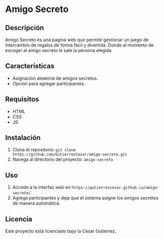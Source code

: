 # Amigo Secreto

## Descripción
Amigo Secreto es una pagina web que permite gestionar un juego de intercambio de regalos de forma fácil y divertida. Donde al momento de escoger al amigo secreto le sale la persona elegida.

## Características
- Asignación aleatoria de amigos secretos.
- Opción para agregar participantes.

## Requisitos
- HTML
- CSS
- JS

## Instalación
1. Clona el repositorio: `git clone https://github.com/GutierrezCesar/amigo-secreto.git`
2. Navega al directorio del proyecto: `amigo-secreto`

## Uso
1. Accede a la interfaz web en `https://gutierrezcesar.github.io/amigo-secreto/`.
2. Agrega participantes y deja que el sistema asigne los amigos secretos de manera automática.

## Licencia
Este proyecto está licenciado bajo la Cesar Gutierrez.